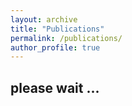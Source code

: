 ```yaml
---
layout: archive
title: "Publications"
permalink: /publications/
author_profile: true
---
```


## please wait ...
